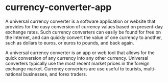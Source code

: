 # currency-converter-app

A universal currency converter is a software application or website that provides for the easy conversion of currency values based on present-day exchange rates. Such currency converters can easily be found for free on the Internet, and can quickly convert the value of one currency to another, such as dollars to euros, or euros to pounds, and back again.


A universal currency converter is an app or web tool that allows for the quick conversion of any currency into any other currency.
Universal converters typically use the most recent market prices in the foreign exchange market.
Currency converters are use useful to tourists, multi-national businesses, and forex traders.
